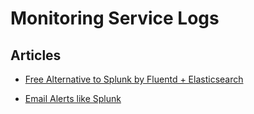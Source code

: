 # Monitoring Service Logs


## Articles

-   [Free Alternative to Splunk by Fluentd + Elasticsearch](../articles/free-alternative-to-splunk-by-fluentd.md)

-   [Email Alerts like Splunk](../articles/splunk-like-grep-and-alert-email.md)
